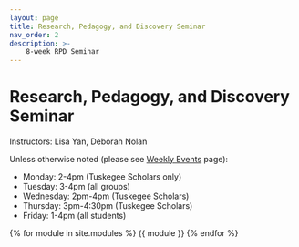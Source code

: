 ```yaml
---
layout: page
title: Research, Pedagogy, and Discovery Seminar
nav_order: 2
description: >-
    8-week RPD Seminar
---
```


# Research, Pedagogy, and Discovery Seminar

Instructors: Lisa Yan, Deborah Nolan

Unless otherwise noted (please see [Weekly Events](../schedule) page):
* Monday: 2-4pm (Tuskegee Scholars only)
* Tuesday: 3-4pm (all groups)
* Wednesday: 2pm-4pm (Tuskegee Scholars)
* Thursday: 3pm-4:30pm (Tuskegee Scholars)
* Friday: 1-4pm (all students)

{% for module in site.modules %}
{{ module }}
{% endfor %}

